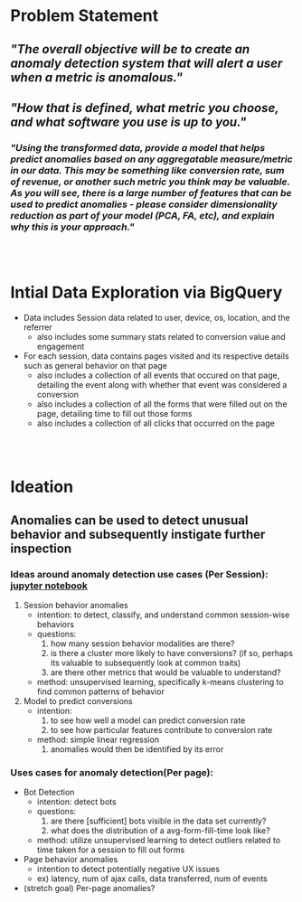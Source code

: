 # Problem Statement

## ***"The overall objective will be to create an anomaly detection system that will alert a user when a metric is anomalous."***

## ***"How that is defined, what metric you choose, and what software you use is up to you."***



### ***"Using the transformed data, provide a model that helps predict anomalies based on any aggregatable measure/metric in our data.  This may be something like conversion rate, sum of revenue, or another such metric you think may be valuable.  As you will see, there is a large number of features that can be used to predict anomalies - please consider dimensionality reduction as part of your model (PCA, FA, etc), and explain why this is your approach."***

<br/><br/>
# Intial Data Exploration via BigQuery

- Data includes Session data related to user, device, os, location, and the referrer
    - also includes some summary stats related to conversion value and engagement
- For each session, data contains pages visited and its respective details such as general behavior on that page
    - also includes a collection of all events that occured on that page, detailing the event along with whether that event was considered a conversion 
    - also includes a collection of all the forms that were filled out on the page, detailing time to fill out those forms
    - also includes a collection of all clicks that occurred on the page

<br/><br/>
# Ideation

## Anomalies can be used to detect unusual behavior and subsequently instigate further inspection

### Ideas around anomaly detection use cases (Per Session): [jupyter notebook](./session_analyis.ipynb)
1. Session behavior anomalies
    - intention: to detect, classify, and understand common session-wise behaviors 
    - questions: 
        1. how many session behavior modalities are there?
        2. is there a cluster more likely to have conversions? (if so, perhaps its valuable to subsequently look at common traits)        
        3. are there other metrics that would be valuable to understand?
    - method: unsupervised learning, specifically k-means clustering to find common patterns of behavior     
2. Model to predict conversions
    - intention: 
        1. to see how well a model can predict conversion rate
        2. to see how particular features contribute to conversion rate    
    - method: simple linear regression
        1. anomalies would then be identified by its error

### Uses cases for anomaly detection(Per page):
- Bot Detection
    - intention: detect bots
    - questions:
        1. are there \[sufficient\] bots visible in the data set currently?
        2. what does the distribution of a avg-form-fill-time look like?        
    - method: utilize unsupervised learning to detect outliers related to time taken for a session to fill out forms    
- Page behavior anomalies
    - intention to detect potentially negative UX issues
    - ex) latency, num of ajax calls, data transferred, num of events
- (stretch goal) Per-page anomalies?

